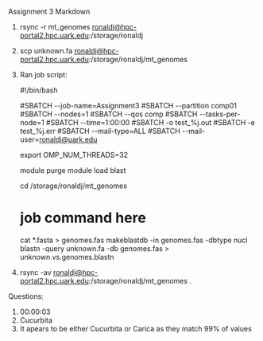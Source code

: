 Assignment 3 Markdown

1. rsync -r mt_genomes ronaldj@hpc-portal2.hpc.uark.edu:/storage/ronaldj

2. scp unknown.fa ronaldj@hpc-portal2.hpc.uark.edu:/storage/ronaldj/mt_genomes

3. Ran job script:

    #!/bin/bash

    #SBATCH --job-name=Assignment3
    #SBATCH --partition comp01
    #SBATCH --nodes=1
    #SBATCH --qos comp
    #SBATCH --tasks-per-node=1
    #SBATCH --time=1:00:00
    #SBATCH -o test_%j.out
    #SBATCH -e test_%j.err
    #SBATCH --mail-type=ALL
    #SBATCH --mail-user=ronaldj@uark.edu

    export OMP_NUM_THREADS=32

    module purge
    module load blast

    cd /storage/ronaldj/mt_genomes
    # job command here

    cat *.fasta > genomes.fas
    makeblastdb -in genomes.fas -dbtype nucl
    blastn -query unknown.fa -db genomes.fas > unknown.vs.genomes.blastn

4. rsync -av ronaldj@hpc-portal2.hpc.uark.edu:/storage/ronaldj/mt_genomes . 

Questions:

1. 00:00:03
2. Cucurbita 
3. It apears to be either Cucurbita or Carica as they match 99% of values